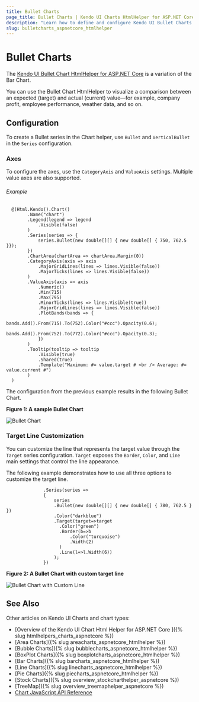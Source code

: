 ```yaml
---
title: Bullet Charts
page_title: Bullet Charts | Kendo UI Charts HtmlHelper for ASP.NET Core
description: "Learn how to define and configure Kendo UI Bullet Charts."
slug: bulletcharts_aspnetcore_htmlhelper
---
```


# Bullet Charts

The [Kendo UI Bullet Chart HtmlHelper for ASP.NET Core](https://demos.telerik.com/aspnet-core/bullet-charts/index) is a variation of the Bar Chart.

You can use the Bullet Chart HtmlHelper to visualize a comparison between an expected (target) and actual (current) value&mdash;for example, company profit, employee performance, weather data, and so on.

## Configuration

To create a Bullet series in the Chart helper, use `Bullet` and `VerticalBullet` in the `Series` configuration.

### Axes

To configure the axes, use the `CategoryAxis` and `ValueAxis` settings. Multiple value axes are also supported.

###### Example

      @(Html.Kendo().Chart()
            .Name("chart")
            .Legend(legend => legend
                .Visible(false)
            )
            .Series(series => {
                series.Bullet(new double[][] { new double[] { 750, 762.5 }});
            })
            .ChartArea(chartArea => chartArea.Margin(0))
            .CategoryAxis(axis => axis
                .MajorGridLines(lines => lines.Visible(false))
                .MajorTicks(lines => lines.Visible(false))
            )
            .ValueAxis(axis => axis
                .Numeric()
                .Min(715)
                .Max(795)
                .MinorTicks(lines => lines.Visible(true))
                .MajorGridLines(lines => lines.Visible(false))
                .PlotBands(bands => {
                    bands.Add().From(715).To(752).Color("#ccc").Opacity(0.6);
                    bands.Add().From(752).To(772).Color("#ccc").Opacity(0.3);
                })
            )
            .Tooltip(tooltip => tooltip
                .Visible(true)
                .Shared(true)
                .Template("Maximum: #= value.target # <br /> Average: #= value.current #")
            )
      )


The configuration from the previous example results in the following Bullet Chart.

**Figure 1: A sample Bullet Chart**

![Bullet Chart](/html-helpers/charts/chart-types/chart-bullet.png)

### Target Line Customization

You can customize the line that represents the target value through the `Target` series configuration. `Target` exposes the `Border`, `Color`, and `Line` main settings that control the line appearance.

The following example demonstrates how to use all three options to customize the target line.

```
              .Series(series =>
              {
                  series
                  .Bullet(new double[][] { new double[] { 780, 762.5 } })
                  .Color("darkblue")
                  .Target(target=>target
                    .Color("green")
                    .Border(b=>b
                        .Color("turquoise")
                        .Width(2)
                    )
                    .Line(l=>l.Width(6))
                  );
              })
```

**Figure 2: A Bullet Chart with custom target line**

![Bullet Chart with Custom Line](/html-helpers/charts/chart-types/chart-bullet-target.png)

## See Also

Other articles on Kendo UI Charts and chart types:

* [Overview of the Kendo UI Chart Html Helper for ASP.NET Core ]({% slug htmlhelpers_charts_aspnetcore %})
* [Area Charts]({% slug areacharts_aspnetcore_htmlhelper %})
* [Bubble Charts]({% slug bubblecharts_aspnetcore_htmlhelper %})
* [BoxPlot Charts]({% slug boxplotcharts_aspnetcore_htmlhelper %})
* [Bar Charts]({% slug barcharts_aspnetcore_htmlhelper %})
* [Line Charts]({% slug linecharts_aspnetcore_htmlhelper %})
* [Pie Charts]({% slug piecharts_aspnetcore_htmlhelper %})
* [Stock Charts]({% slug overview_stockcharthelper_aspnetcore %})
* [TreeMap]({% slug overview_treemaphelper_aspnetcore %})
* [Chart JavaScript API Reference](https://docs.telerik.com/kendo-ui/api/javascript/dataviz/ui/chart)

